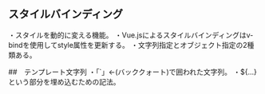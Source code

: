 ## スタイルバインディング
・スタイルを動的に変える機能。
・Vue.jsによるスタイルバインディングはv-bindを使用してstyle属性を更新する。
・文字列指定とオブジェクト指定の2種類ある。

##　テンプレート文字列
・「`」←(バッククォート)で囲われた文字列。
・${...}という部分を埋め込むための記法。

